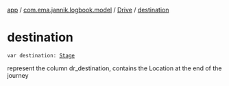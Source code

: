 [app](../../index.md) / [com.ema.jannik.logbook.model](../index.md) / [Drive](index.md) / [destination](./destination.md)

# destination

`var destination: `[`Stage`](../-stage/index.md)

represent the column dr_destination, contains the Location at the end of the journey

